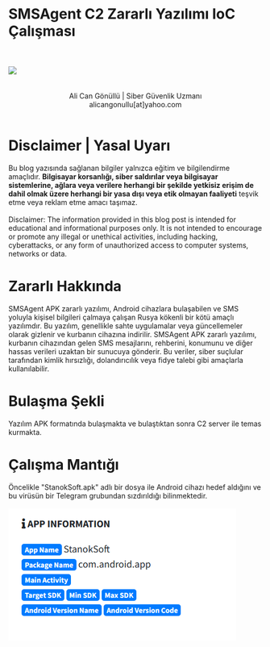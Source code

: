 <link rel="stylesheet" href="../../CSS/style.css" type="text/css">

# SMSAgent C2 Zararlı Yazılımı IoC Çalışması

<br><br>
<img src="title_pic.png">
<br><br>
<center>Ali Can Gönüllü | Siber Güvenlik Uzmanı <br>alicangonullu[at]yahoo.com</center><br>

# Disclaimer | Yasal Uyarı
<p>
  Bu blog yazısında sağlanan bilgiler yalnızca eğitim ve bilgilendirme amaçlıdır. <b>Bilgisayar korsanlığı, siber saldırılar veya bilgisayar sistemlerine, ağlara veya verilere herhangi bir şekilde yetkisiz erişim de dahil olmak üzere herhangi bir yasa dışı veya etik olmayan faaliyeti</b> teşvik etme veya reklam etme amacı taşımaz.
<br><br>
  Disclaimer: The information provided in this blog post is intended for educational and informational purposes only. It is not intended to encourage or promote any illegal or unethical activities, including hacking, cyberattacks, or any form of unauthorized access to computer systems, networks or data.
</p>

# Zararlı Hakkında
<p>
    SMSAgent APK zararlı yazılımı, Android cihazlara bulaşabilen ve SMS yoluyla kişisel bilgileri çalmaya çalışan Rusya kökenli bir kötü amaçlı yazılımdır. Bu yazılım, genellikle sahte uygulamalar veya güncellemeler olarak gizlenir ve kurbanın cihazına indirilir. SMSAgent APK zararlı yazılımı, kurbanın cihazından gelen SMS mesajlarını, rehberini, konumunu ve diğer hassas verileri uzaktan bir sunucuya gönderir. Bu veriler, siber suçlular tarafından kimlik hırsızlığı, dolandırıcılık veya fidye talebi gibi amaçlarla kullanılabilir.
</p>

# Bulaşma Şekli
<p>
    Yazılım APK formatında bulaşmakta ve bulaştıktan sonra C2 server ile temas kurmakta.
</p>

# Çalışma Mantığı
<p>
    Öncelikle "StanokSoft.apk" adlı bir dosya ile Android cihazı hedef aldığını ve bu virüsün bir Telegram grubundan sızdırıldığı bilinmektedir.
    <br><br>
    <img src="apk_info.png">
    <br><br>
</p>